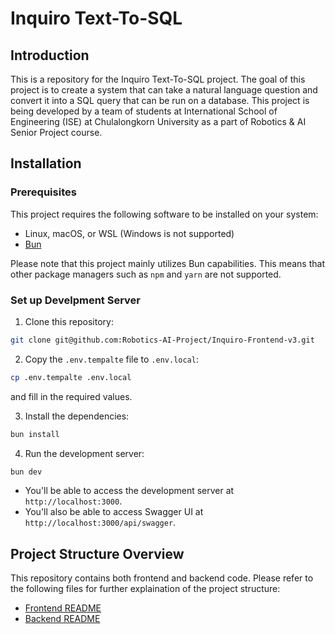# Inquiro Text-To-SQL

## Introduction

This is a repository for the Inquiro Text-To-SQL project. The goal of this project is to create a system that can take a natural language question and convert it into a SQL query that can be run on a database. This project is being developed by a team of students at International School of Engineering (ISE) at Chulalongkorn University as a part of Robotics & AI Senior Project course.

## Installation

### Prerequisites

This project requires the following software to be installed on your system:

- Linux, macOS, or WSL (Windows is not supported)
- [Bun](https://bun.sh)

Please note that this project mainly utilizes Bun capabilities. This means that other package managers such as `npm` and `yarn` are not supported.

### Set up Develpment Server

1. Clone this repository:

```bash
git clone git@github.com:Robotics-AI-Project/Inquiro-Frontend-v3.git
```

2. Copy the `.env.tempalte` file to `.env.local`:

```bash
cp .env.tempalte .env.local
```

and fill in the required values.

3. Install the dependencies:

```bash
bun install
```

4. Run the development server:

```bash
bun dev
```

- You'll be able to access the development server at `http://localhost:3000`.
- You'll also be able to access Swagger UI at `http://localhost:3000/api/swagger`.

## Project Structure Overview

This repository contains both frontend and backend code. Please refer to the following files for further explaination of the project structure:

- [Frontend README](./markdown/frontend.md)
- [Backend README](./markdown/backend.md)
